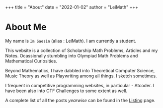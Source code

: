 +++
title = "About"
date = "2022-01-02"
author = "LeiMath"
+++

# About Me

My name is `Im Saesin` (alias : LeiMath). I am currently a student.

This website is a collection of Scholarship Math Problems, Articles and my Notes. Ocassionally stumbling into Olympiad Math Problems and Mathematical Curiosities.

Beyond Mathematics, I have dabbled into Theoretical Computer Science, Music Theory as well as Playwriting among all things. I sketch sometimes. 

I frequent in competitive programming websites, in particular - Atcoder. I have been also into CTF Challenges to some extent as well. 

A complete list of all the posts _yearwise_ can be found in the [Listing](https://leimath.github.io/listing/) page.



